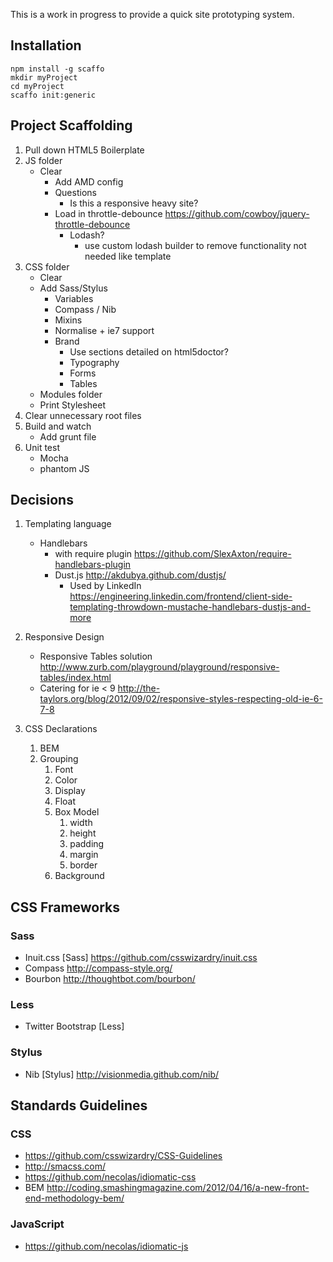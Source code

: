 
This is a work in progress to provide a quick site prototyping system.

Installation
--

	npm install -g scaffo
	mkdir myProject
	cd myProject
	scaffo init:generic



Project Scaffolding
--

1. Pull down HTML5 Boilerplate
2. JS folder
	* Clear
		* Add AMD config
		* Questions
			* Is this a responsive heavy site?
		* Load in throttle-debounce https://github.com/cowboy/jquery-throttle-debounce
			* Lodash?
				* use custom lodash builder to remove functionality not needed like template
4. CSS folder
	* Clear
	* Add Sass/Stylus
		* Variables
		* Compass / Nib
		* Mixins
		* Normalise + ie7 support
		* Brand
			* Use sections detailed on html5doctor?
			* Typography
			* Forms
			* Tables
	* Modules folder
	* Print Stylesheet
6. Clear unnecessary root files
7. Build and watch
	* Add grunt file
9. Unit test
	* Mocha
	* phantom JS

Decisions
--

1. Templating language
	* Handlebars
		* with require plugin https://github.com/SlexAxton/require-handlebars-plugin
		* Dust.js http://akdubya.github.com/dustjs/
			* Used by LinkedIn https://engineering.linkedin.com/frontend/client-side-templating-throwdown-mustache-handlebars-dustjs-and-more

2. Responsive Design
	* Responsive Tables solution http://www.zurb.com/playground/playground/responsive-tables/index.html
	* Catering for ie < 9 http://the-taylors.org/blog/2012/09/02/responsive-styles-respecting-old-ie-6-7-8

3. CSS Declarations
	1. BEM
	2. Grouping
		1. Font
		2. Color
		3. Display
		4. Float
		5. Box Model
			1. width
			2. height
			3. padding
			4. margin
			5. border
		6. Background

CSS Frameworks
--

### Sass
* Inuit.css [Sass] https://github.com/csswizardry/inuit.css
* Compass http://compass-style.org/
* Bourbon http://thoughtbot.com/bourbon/

### Less
* Twitter Bootstrap [Less]

### Stylus
* Nib [Stylus] http://visionmedia.github.com/nib/

Standards Guidelines
--

### CSS
* https://github.com/csswizardry/CSS-Guidelines
* http://smacss.com/
* https://github.com/necolas/idiomatic-css
* BEM http://coding.smashingmagazine.com/2012/04/16/a-new-front-end-methodology-bem/

### JavaScript
* https://github.com/necolas/idiomatic-js


